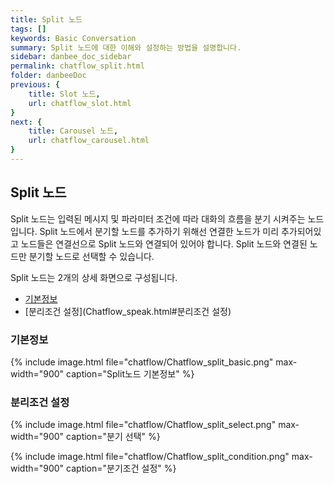 ```yaml
---
title: Split 노드
tags: []
keywords: Basic Conversation
summary: Split 노드에 대한 이해와 설정하는 방법을 설명합니다.
sidebar: danbee_doc_sidebar
permalink: chatflow_split.html
folder: danbeeDoc
previous: {
    title: Slot 노드,
    url: chatflow_slot.html
}
next: {
    title: Carousel 노드,
    url: chatflow_carousel.html
}
---
```


## Split 노드

Split 노드는 입력된 메시지 및 파라미터 조건에 따라 대화의 흐름을 분기 시켜주는 노드입니다. Split 노드에서 분기할 노드를 추가하기 위해선 연결한 노드가 미리 추가되어있고 노드들은 연결선으로 Split 노드와 연결되어 있어야 합니다. Split 노드와 연결된 노드만 분기할 노드로 선택할 수 있습니다.


Split 노드는 2개의 상세 화면으로 구성됩니다.
- [기본정보](Chatflow_speak.html#기본정보)
- [분리조건 설정](Chatflow_speak.html#분리조건 설정)


### 기본정보

{% include image.html file="chatflow/Chatflow_split_basic.png" max-width="900" caption="Split노드 기본정보" %}

### 분리조건 설정

{% include image.html file="chatflow/Chatflow_split_select.png" max-width="900" caption="분기 선택" %}

{% include image.html file="chatflow/Chatflow_split_condition.png" max-width="900" caption="분기조건 설정" %}